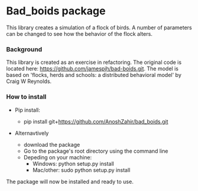 Bad_boids package
=================
This library creates a simulation of a flock of birds.  A number of parameters can be changed to see how the behavior of the flock alters.

### Background
This library is created as an exercise in refactoring.  The original code is located here:  https://github.com/jamespjh/bad-boids.git.  The model is based on 'flocks, herds and schools: a distributed behavioral model' by Craig W Reynolds. 

### How to install
* Pip install:
    * pip install git+https://github.com/AnoshZahir/bad_boids.git

* Alternavtively
    * download the package
    * Go to the package's root directory using the command line
    * Depeding on your machine:
        * Windows: python setup.py install
        * Mac/other: sudo python setup.py install

The package will now be installed and ready to use.

